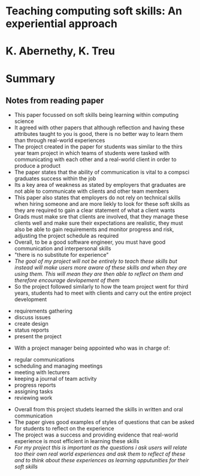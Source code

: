 # Teaching computing soft skills: An experiential approach
# K. Abernethy, K. Treu
# Summary

## Notes from reading paper
* This paper focussed on soft skills being learning within computing science
* It agreed with other papers that although reflection and having these attributes taught to you is good, there is no better way to learn them than through real-world experiences
* The project created in the paper for students was similar to the thirs year team project in which teams of students were tasked with communicating with each other and a real-world client in order to produce a product
* The paper states that the ability of communication is vital to a compsci graduates success within the job
* Its a key area of weakness as stated by employers that graduates are not able to communicate with clients and other team members
* This paper also states that employers do not rely on technical skills when hiring someone and are more liekly to look for these soft skills as they are required to gain a clear statement of what a client wants
* Grads must make sre that clients are involved, that they manage these clients well and make sure their expectations are realistic, they must also be able to gain requirements and monitor progress and risk, adjusting the project schedule as required
* Overall, to be a good software engineer, you must have good communication and interpersonal skills
* "there is no substitute for experience"
* *The goal of my project will not be entirely to teach these skills but instead will make users more aware of these skills and when they are using them. This will mean they are then able to reflect on them and therefore encourage devlopement of them*
* So the project followed similarly to how the team project went for third years, students had to meet with clients and carry out the entire project development
- requirements gathering
- discuss issues
- create design
- status reports
- present the project
* With a project manager being appointed who was in charge of:
- regular communications
- scheduling and managing meetings
- meeting with lecturers
- keeping a journal of team activity
- progress reports
- assigning tasks
- reviewing work
* Overall from this project studets learned the skills in written and oral communication
* The paper gives good examples of styles of questions that can be asked for students to reflect on the experience
* The project was a success and providing evidence that real-world experience is most efficient in learning these skills
* *For my project this is important as the questions i ask users will relate too their own real world experiences and ask them to reflect of these and to think about these experiences as learning opputunities for their soft skills*

